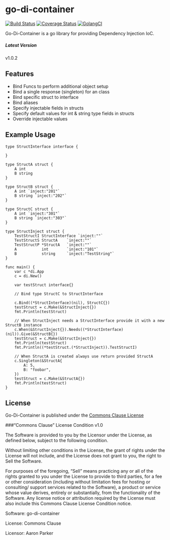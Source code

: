 # go-di-container

[![Build Status](https://travis-ci.org/daforester/go-di-container.svg?branch=master)](https://travis-ci.org/daforester/go-di-container)
[![Coverage Status](https://coveralls.io/repos/github/daforester/go-di-container/badge.svg?branch=master)](https://coveralls.io/github/daforester/go-di-container?branch=master)
[![GolangCI](https://golangci.com/badges/github.com/daforester/go-di-container.svg)](https://golangci.com)

Go-Di-Container is a go library for providing Dependency Injection IoC.

##### Latest Version
v1.0.2

## Features

* Bind Funcs to perform additional object setup
* Bind a single response (singleton) for an class
* Bind specific struct to interface
* Bind aliases
* Specify injectable fields in structs
* Specify default values for int & string type fields in structs
* Override injectable values

## Example Usage

    type StructInterface interface {
    
    }
    
    type StructA struct {
        A int
        B string
    }
    
    type StructB struct {
        A int `inject:"201"`
        B string `inject:"202"`
    }
    
    type StructC struct {
        A int `inject:"301"`
        B string `inject:"303"`
    }
    
    type StructInject struct {
        TestStructI StructInterface `inject:""`
        TestStructS StructA    `inject:""`
        TestStructP *StructA   `inject:""`
        A           int        `inject:"101"`
        B           string     `inject:"TestString"`
    }

    func main() {
        var c *di.App
        c = di.New()
    
        var testStruct interface{}
        
        // Bind type StructC to StructInterface
        
        c.Bind((*StructInterface)(nil), StructC{})
        testStruct = c.Make(&StructInject{})
        fmt.Println(testStruct)
    
        // When StructInject needs a StructInterface provide it with a new StructB instance
        c.When(&StructInject{}).Needs((*StructInterface)(nil)).Give(&StructB{})
        testStruct = c.Make(&StructInject{})
        fmt.Println(testStruct)
        fmt.Println((*testStruct.(*StructInject)).TestStructI)
    
        // When StructA is created always use return provided StructA
        c.Singleton(&StructA{
            A: 5,
            B: "foobar",
        })
        testStruct = c.Make(&StructA{})
        fmt.Println(testStruct)
    }
    
## License

Go-Di-Container is published under the [Commons Clause License](https://commonsclause.com/)

###“Commons Clause” License Condition v1.0

The Software is provided to you by the Licensor under the License, as defined below, subject to the following condition.

Without limiting other conditions in the License, the grant of rights under the License will not include, and the License does not grant to you, the right to Sell the Software.

For purposes of the foregoing, “Sell” means practicing any or all of the rights granted to you under the License to provide to third parties, for a fee or other consideration (including without limitation fees for hosting or consulting/ support services related to the Software), a product or service whose value derives, entirely or substantially, from the functionality of the Software. Any license notice or attribution required by the License must also include this Commons Clause License Condition notice.

Software: go-di-container

License: Commons Clause

Licensor: Aaron Parker